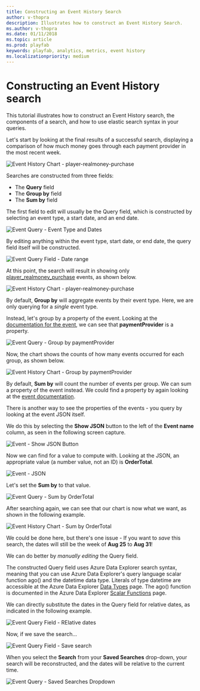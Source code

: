 ```yaml
---
title: Constructing an Event History Search
author: v-thopra
description: Illustrates how to construct an Event History Search.
ms.author: v-thopra
ms.date: 01/11/2018
ms.topic: article
ms.prod: playfab
keywords: playfab, analytics, metrics, event history
ms.localizationpriority: medium
---
```


# Constructing an Event History search

This tutorial illustrates how to construct an Event History search, the components of a search, and how to use elastic search syntax in your queries.

Let's start by looking at the final results of a successful search, displaying a comparison of how much money goes through each payment provider in the most recent week.

![Event History Chart - player-realmoney-purchase](media/tutorials/event-history-chart-player-realmoney-purchase.png)  

Searches are constructed from three fields:

- The **Query** field
- The **Group by** field
- The **Sum by** field

The first field to edit will usually be the Query field, which is constructed by selecting an event type, a start date, and an end date.

![Event Query - Event Type and Dates](media/tutorials/event-query-event-type-and-dates.png)  

By editing anything within the event type, start date, or end date, the query field itself will be constructed.

![Event Query Field - Date range](media/tutorials/event-query-field-date-range.png)  

At this point, the search will result in showing only [player_realmoney_purchase](../../../api-references/events/player-realmoney-purchase.md) events, as shown below.

![Event History Chart - player-realmoney-purchase](media/tutorials/event-history-chart-player-realmoney-purchase.png)  

By default, **Group by** will aggregate events by their event type. Here, we are only querying for a *single* event type.

Instead, let's group by a property of the event. Looking at the [documentation for the event](../../../api-references/events/player-realmoney-purchase.md), we can see that **paymentProvider** is a property.

![Event Query - Group by paymentProvider](media/tutorials/event-query-group-by-paymentprovider.png)  

Now, the chart shows the counts of how many events occurred for each group, as shown below.

![Event History Chart - Group by paymentProvider](media/tutorials/event-history-chart-group-by-paymentprovider.png)  

By default, **Sum by** will count the number of events per group. We can sum a property of the event instead. We could find a property by again looking at the [event documentation](../../../api-references/events/player-realmoney-purchase.md).

There is another way to see the properties of the events - you query by looking at the event JSON itself.

We do this by selecting the **Show JSON** button to the left of the **Event name** column, as seen in the following screen capture.

![Event - Show JSON Button](media/tutorials/event-show-json-button.png)  

Now we can find for a value to compute with. Looking at the JSON, an appropriate value (a number value, not an ID) is **OrderTotal**.

![Event - JSON](media/tutorials/event-json.png)  

Let's set the **Sum by** to that value.

![Event Query - Sum by OrderTotal](media/tutorials/event-query-sum-by-ordertotal.png)  

After searching again, we can see that our chart is now what we want, as shown in the following example.

![Event History Chart - Sum by OrderTotal](media/tutorials/event-history-chart-sum-by-ordertotal.png)  

We could be done here, but there's one issue - If you want to *save* this search, the dates will still be the week of **Aug 25** to **Aug 31**!

We can do better by *manually editing* the Query field.

The constructed Query field uses Azure Data Explorer search syntax, meaning that you can use Azure Data Explorer's query language scalar function ago() and the datetime data type.  Literals of type datetime are accessible at the Azure Data Explorer [Data Types](https://docs.microsoft.com/azure/kusto/query/scalar-data-types/datetime) page.  The ago() function is documented in the Azure Data Explorer [Scalar Functions](https://docs.microsoft.com/azure/kusto/query/agofunction) page. 

We can directly substitute the dates in the Query field for relative dates, as indicated in the following example.

![Event Query Field - RElative dates](media/tutorials/event-query-field-relative-dates.png)  

Now, if we save the search...

![Event Query Field - Save search](media/tutorials/event-query-field-save-search.png)  

When you select the **Search** from your **Saved Searches** drop-down, your search will be reconstructed, and the dates will be relative to the current time.

![Event Query - Saved Searches Dropdown](media/tutorials/event-query-saved-searches-dropdown.png)  

